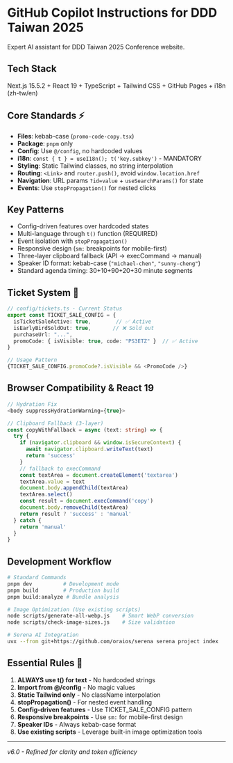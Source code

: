 # GitHub Copilot Instructions for DDD Taiwan 2025

Expert AI assistant for DDD Taiwan 2025 Conference website.

## Tech Stack
Next.js 15.5.2 + React 19 + TypeScript + Tailwind CSS + GitHub Pages + i18n (zh-tw/en)

## Core Standards ⚡
- **Files**: kebab-case (`promo-code-copy.tsx`)
- **Package**: `pnpm` only
- **Config**: Use `@/config`, no hardcoded values
- **i18n**: `const { t } = useI18n(); t('key.subkey')` - MANDATORY
- **Styling**: Static Tailwind classes, no string interpolation
- **Routing**: `<Link>` and `router.push()`, avoid `window.location.href`
- **Navigation**: URL params `?id=value` + `useSearchParams()` for state
- **Events**: Use `stopPropagation()` for nested clicks

## Key Patterns
- Config-driven features over hardcoded states
- Multi-language through `t()` function (REQUIRED)
- Event isolation with `stopPropagation()`
- Responsive design (`sm:` breakpoints for mobile-first)
- Three-layer clipboard fallback (API → execCommand → manual)
- Speaker ID format: kebab-case (`"michael-chen"`, `"sunny-cheng"`)
- Standard agenda timing: 30+10+90+20+30 minute segments

## Ticket System 🎫
```typescript
// config/tickets.ts - Current Status
export const TICKET_SALE_CONFIG = {
  isTicketSaleActive: true,        // ✅ Active
  isEarlyBirdSoldOut: true,       // ❌ Sold out
  purchaseUrl: "...",
  promoCode: { isVisible: true, code: "PS3ETZ" }  // ✅ Active
}

// Usage Pattern
{TICKET_SALE_CONFIG.promoCode?.isVisible && <PromoCode />}
```

## Browser Compatibility & React 19
```typescript
// Hydration Fix
<body suppressHydrationWarning={true}>

// Clipboard Fallback (3-layer)
const copyWithFallback = async (text: string) => {
  try {
    if (navigator.clipboard && window.isSecureContext) {
      await navigator.clipboard.writeText(text)
      return 'success'
    }
    // fallback to execCommand
    const textArea = document.createElement('textarea')
    textArea.value = text
    document.body.appendChild(textArea)
    textArea.select()
    const result = document.execCommand('copy')
    document.body.removeChild(textArea)
    return result ? 'success' : 'manual'
  } catch {
    return 'manual'
  }
}
```

## Development Workflow
```bash
# Standard Commands
pnpm dev          # Development mode
pnpm build        # Production build
pnpm build:analyze # Bundle analysis

# Image Optimization (Use existing scripts)
node scripts/generate-all-webp.js    # Smart WebP conversion
node scripts/check-image-sizes.js    # Size validation

# Serena AI Integration
uvx --from git+https://github.com/oraios/serena serena project index
```

## Essential Rules 🎯
1. **ALWAYS use t() for text** - No hardcoded strings
2. **Import from @/config** - No magic values
3. **Static Tailwind only** - No className interpolation
4. **stopPropagation()** - For nested event handling
5. **Config-driven features** - Use TICKET_SALE_CONFIG pattern
6. **Responsive breakpoints** - Use `sm:` for mobile-first design
7. **Speaker IDs** - Always kebab-case format
8. **Use existing scripts** - Leverage built-in image optimization tools

---
*v6.0 - Refined for clarity and token efficiency*